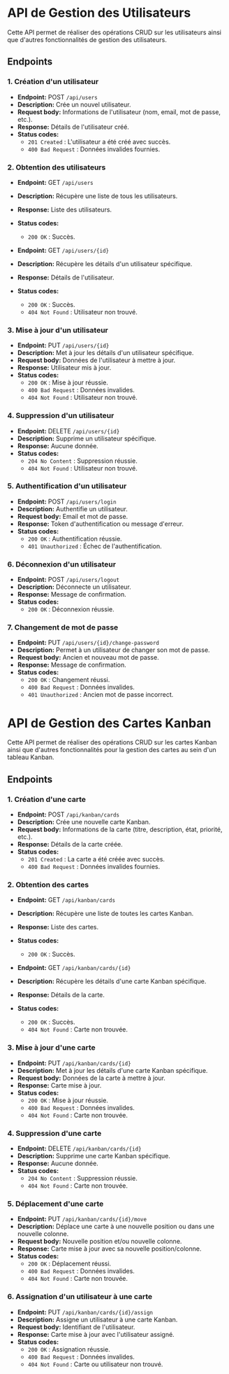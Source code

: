 # API de Gestion des Utilisateurs

Cette API permet de réaliser des opérations CRUD sur les utilisateurs ainsi que d'autres fonctionnalités de gestion des utilisateurs.

## Endpoints

### 1. Création d'un utilisateur

- **Endpoint:** POST `/api/users`
- **Description:** Crée un nouvel utilisateur.
- **Request body:** Informations de l'utilisateur (nom, email, mot de passe, etc.).
- **Response:** Détails de l'utilisateur créé.
- **Status codes:**
  - `201 Created` : L'utilisateur a été créé avec succès.
  - `400 Bad Request` : Données invalides fournies.

### 2. Obtention des utilisateurs

- **Endpoint:** GET `/api/users`
- **Description:** Récupère une liste de tous les utilisateurs.
- **Response:** Liste des utilisateurs.
- **Status codes:**

  - `200 OK` : Succès.

- **Endpoint:** GET `/api/users/{id}`
- **Description:** Récupère les détails d'un utilisateur spécifique.
- **Response:** Détails de l'utilisateur.
- **Status codes:**
  - `200 OK` : Succès.
  - `404 Not Found` : Utilisateur non trouvé.

### 3. Mise à jour d'un utilisateur

- **Endpoint:** PUT `/api/users/{id}`
- **Description:** Met à jour les détails d'un utilisateur spécifique.
- **Request body:** Données de l'utilisateur à mettre à jour.
- **Response:** Utilisateur mis à jour.
- **Status codes:**
  - `200 OK` : Mise à jour réussie.
  - `400 Bad Request` : Données invalides.
  - `404 Not Found` : Utilisateur non trouvé.

### 4. Suppression d'un utilisateur

- **Endpoint:** DELETE `/api/users/{id}`
- **Description:** Supprime un utilisateur spécifique.
- **Response:** Aucune donnée.
- **Status codes:**
  - `204 No Content` : Suppression réussie.
  - `404 Not Found` : Utilisateur non trouvé.

### 5. Authentification d'un utilisateur

- **Endpoint:** POST `/api/users/login`
- **Description:** Authentifie un utilisateur.
- **Request body:** Email et mot de passe.
- **Response:** Token d'authentification ou message d'erreur.
- **Status codes:**
  - `200 OK` : Authentification réussie.
  - `401 Unauthorized` : Échec de l'authentification.

### 6. Déconnexion d'un utilisateur

- **Endpoint:** POST `/api/users/logout`
- **Description:** Déconnecte un utilisateur.
- **Response:** Message de confirmation.
- **Status codes:**
  - `200 OK` : Déconnexion réussie.

### 7. Changement de mot de passe

- **Endpoint:** PUT `/api/users/{id}/change-password`
- **Description:** Permet à un utilisateur de changer son mot de passe.
- **Request body:** Ancien et nouveau mot de passe.
- **Response:** Message de confirmation.
- **Status codes:**
  - `200 OK` : Changement réussi.
  - `400 Bad Request` : Données invalides.
  - `401 Unauthorized` : Ancien mot de passe incorrect.

# API de Gestion des Cartes Kanban

Cette API permet de réaliser des opérations CRUD sur les cartes Kanban ainsi que d'autres fonctionnalités pour la gestion des cartes au sein d'un tableau Kanban.

## Endpoints

### 1. Création d'une carte

- **Endpoint:** POST `/api/kanban/cards`
- **Description:** Crée une nouvelle carte Kanban.
- **Request body:** Informations de la carte (titre, description, état, priorité, etc.).
- **Response:** Détails de la carte créée.
- **Status codes:**
  - `201 Created` : La carte a été créée avec succès.
  - `400 Bad Request` : Données invalides fournies.

### 2. Obtention des cartes

- **Endpoint:** GET `/api/kanban/cards`
- **Description:** Récupère une liste de toutes les cartes Kanban.
- **Response:** Liste des cartes.
- **Status codes:**

  - `200 OK` : Succès.

- **Endpoint:** GET `/api/kanban/cards/{id}`
- **Description:** Récupère les détails d'une carte Kanban spécifique.
- **Response:** Détails de la carte.
- **Status codes:**
  - `200 OK` : Succès.
  - `404 Not Found` : Carte non trouvée.

### 3. Mise à jour d'une carte

- **Endpoint:** PUT `/api/kanban/cards/{id}`
- **Description:** Met à jour les détails d'une carte Kanban spécifique.
- **Request body:** Données de la carte à mettre à jour.
- **Response:** Carte mise à jour.
- **Status codes:**
  - `200 OK` : Mise à jour réussie.
  - `400 Bad Request` : Données invalides.
  - `404 Not Found` : Carte non trouvée.

### 4. Suppression d'une carte

- **Endpoint:** DELETE `/api/kanban/cards/{id}`
- **Description:** Supprime une carte Kanban spécifique.
- **Response:** Aucune donnée.
- **Status codes:**
  - `204 No Content` : Suppression réussie.
  - `404 Not Found` : Carte non trouvée.

### 5. Déplacement d'une carte

- **Endpoint:** PUT `/api/kanban/cards/{id}/move`
- **Description:** Déplace une carte à une nouvelle position ou dans une nouvelle colonne.
- **Request body:** Nouvelle position et/ou nouvelle colonne.
- **Response:** Carte mise à jour avec sa nouvelle position/colonne.
- **Status codes:**
  - `200 OK` : Déplacement réussi.
  - `400 Bad Request` : Données invalides.
  - `404 Not Found` : Carte non trouvée.

### 6. Assignation d'un utilisateur à une carte

- **Endpoint:** PUT `/api/kanban/cards/{id}/assign`
- **Description:** Assigne un utilisateur à une carte Kanban.
- **Request body:** Identifiant de l'utilisateur.
- **Response:** Carte mise à jour avec l'utilisateur assigné.
- **Status codes:**
  - `200 OK` : Assignation réussie.
  - `400 Bad Request` : Données invalides.
  - `404 Not Found` : Carte ou utilisateur non trouvé.
